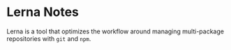 # Lerna Notes

Lerna is a tool that optimizes the workflow around managing multi-package
repositories with `git` and `npm`.
